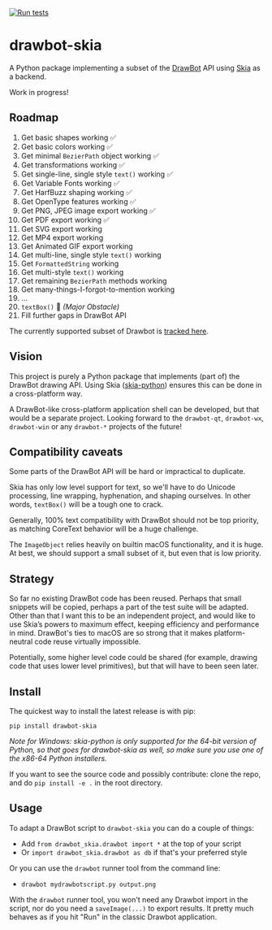 [![Run tests](https://github.com/justvanrossum/drawbot-skia/workflows/Run%20tests/badge.svg)](https://github.com/justvanrossum/drawbot-skia/actions)

# drawbot-skia

A Python package implementing a subset of the [DrawBot](https://www.drawbot.com) API using [Skia](https://skia.org/) as a backend.

Work in progress!

## Roadmap

1. Get basic shapes working ✅
1. Get basic colors working ✅
1. Get minimal `BezierPath` object working ✅
1. Get transformations working ✅
1. Get single-line, single style `text()` working ✅
1. Get Variable Fonts working ✅
1. Get HarfBuzz shaping working ✅
1. Get OpenType features working ✅
1. Get PNG, JPEG image export working ✅
1. Get PDF export working ✅
1. Get SVG export working
1. Get MP4 export working
1. Get Animated GIF export working
1. Get multi-line, single style `text()` working
1. Get `FormattedString` working
1. Get multi-style `text()` working
1. Get remaining `BezierPath` methods working
1. Get many-things-I-forgot-to-mention working
1. ...
1. `textBox()` 🔴 _(Major Obstacle)_
1. Fill further gaps in DrawBot API

The currently supported subset of Drawbot is [tracked here](https://github.com/justvanrossum/drawbot-skia/issues/5).

## Vision

This project is purely a Python package that implements (part of) the DrawBot drawing API. Using Skia ([skia-python](https://github.com/kyamagu/skia-python)) ensures this can be done in a cross-platform way.

A DrawBot-like cross-platform application shell can be developed, but that would be a separate project. Looking forward to the `drawbot-qt`, `drawbot-wx`, `drawbot-win` or any `drawbot-*` projects of the future!

## Compatibility caveats

Some parts of the DrawBot API will be hard or impractical to duplicate.

Skia has only low level support for text, so we'll have to do Unicode processing, line wrapping, hyphenation, and shaping ourselves. In other words, `textBox()` will be a tough one to crack.

Generally, 100% text compatibility with DrawBot should not be top priority, as matching CoreText behavior will be a huge challenge.

The `ImageObject` relies heavily on builtin macOS functionality, and it is huge. At best, we should support a small subset of it, but even that is low priority.

## Strategy

So far no existing DrawBot code has been reused. Perhaps that small snippets will be copied, perhaps a part of the test suite will be adapted. Other than that I want this to be an independent project, and would like to use Skia’s powers to maximum effect, keeping efficiency and performance in mind. DrawBot's ties to macOS are so strong that it makes platform-neutral code reuse virtually impossible.

Potentially, some higher level code could be shared (for example, drawing code that uses lower level primitives), but that will have to been seen later.

## Install

The quickest way to install the latest release is with pip:

`pip install drawbot-skia`

_Note for Windows: skia-python is only supported for the 64-bit version of Python, so that goes for drawbot-skia as well, so make sure you use one of the x86-64 Python installers._

If you want to see the source code and possibly contribute: clone the repo, and do `pip install -e .` in the root directory.

## Usage

To adapt a DrawBot script to `drawbot-skia` you can do a couple of things:

- Add `from drawbot_skia.drawbot import *` at the top of your script
- Or `import drawbot_skia.drawbot as db` if that's your preferred style

Or you can use the `drawbot` runner tool from the command line:

- `drawbot mydrawbotscript.py output.png`

With the `drawbot` runner tool, you won't need any Drawbot import in the script, nor do you need a `saveImage(...)` to export results. It pretty much behaves as if you hit "Run" in the classic Drawbot application.
